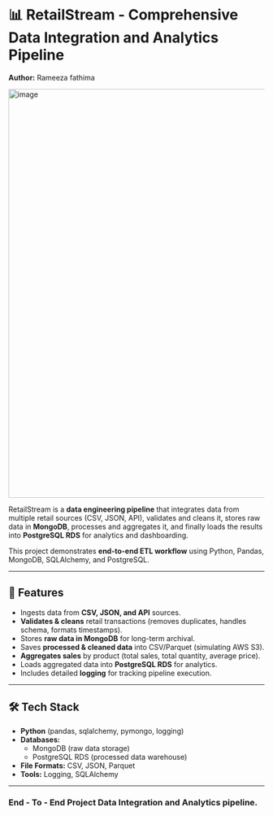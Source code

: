 # 📊 RetailStream - Comprehensive Data Integration and Analytics Pipeline

**Author:** Rameeza fathima 



<img width="7364" height="804" alt="image" src="https://github.com/user-attachments/assets/1da60a78-c097-467a-8b73-3ab2e85c77b7" />







RetailStream is a **data engineering pipeline** that integrates data from multiple retail sources (CSV, JSON, API), validates and cleans it, stores raw data in **MongoDB**, processes and aggregates it, and finally loads the results into **PostgreSQL RDS** for analytics and dashboarding.  

This project demonstrates **end-to-end ETL workflow** using Python, Pandas, MongoDB, SQLAlchemy, and PostgreSQL.

---

## 🚀 Features
- Ingests data from **CSV, JSON, and API** sources.  
- **Validates & cleans** retail transactions (removes duplicates, handles schema, formats timestamps).  
- Stores **raw data in MongoDB** for long-term archival.  
- Saves **processed & cleaned data** into CSV/Parquet (simulating AWS S3).  
- **Aggregates sales** by product (total sales, total quantity, average price).  
- Loads aggregated data into **PostgreSQL RDS** for analytics.  
- Includes detailed **logging** for tracking pipeline execution.  

---

## 🛠️ Tech Stack
- **Python** (pandas, sqlalchemy, pymongo, logging)  
- **Databases:**  
  - MongoDB (raw data storage)  
  - PostgreSQL RDS (processed data warehouse)  
- **File Formats:** CSV, JSON, Parquet  
- **Tools:** Logging, SQLAlchemy  

---


### End - To - End Project Data Integration and Analytics pipeline.










